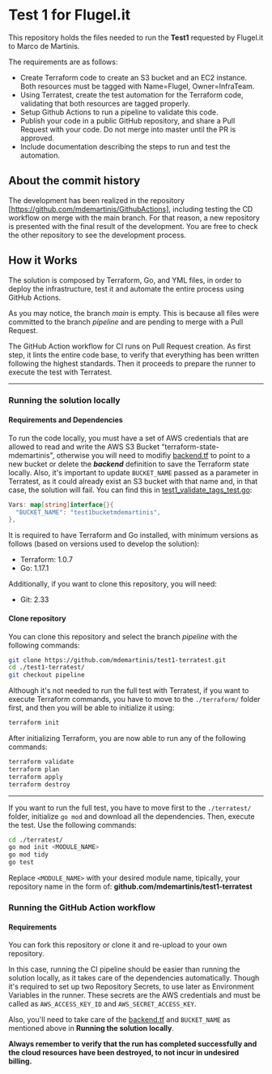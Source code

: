 # Test 1 for Flugel.it

This repository holds the files needed to run the **Test1** requested by Flugel.it to Marco de Martinis.

The requirements are as follows:

- Create Terraform code to create an S3 bucket and an EC2 instance. Both resources must be tagged with Name=Flugel, Owner=InfraTeam.
- Using Terratest, create the test automation for the Terraform code, validating that both resources are tagged properly.
- Setup Github Actions to run a pipeline to validate this code.
- Publish your code in a public GitHub repository, and share a Pull Request with your code. Do not merge into master until the PR is approved.
- Include documentation describing the steps to run and test the automation.

## About the commit history

The development has been realized in the repository [https://github.com/mdemartinis/GithubActions], including testing the CD workflow on merge with the main branch. For that reason, a new repository is presented with the final result of the development.
You are free to check the other repository to see the development process.

## How it Works

The solution is composed by Terraform, Go, and YML files, in order to deploy the infrastructure, test it and automate the entire process using GitHub Actions.

As you may notice, the branch *main* is empty. This is because all files were committed to the branch *pipeline* and are pending to merge with a Pull Request.

The GitHub Action workflow for CI runs on Pull Request creation. As first step, it lints the entire code base, to verify that everything has been written following the highest standards. Then it proceeds to prepare the runner to execute the test with Terratest.

---

### Running the solution locally

#### Requirements and Dependencies

To run the code locally, you must have a set of AWS credentials that are allowed to read and write the AWS S3 Bucket "terraform-state-mdemartinis", otherwise you will need to modifiy [backend.tf] to point to a new bucket or delete the ***backend*** definition to save the Terraform state locally.
Also, it's important to update `BUCKET_NAME` passed as a parameter in Terratest, as it could already exist an S3 bucket with that name and, in that case, the solution will fail. You can find this in [test1_validate_tags_test.go]:
```go
Vars: map[string]interface{}{
  "BUCKET_NAME": "test1bucketmdemartinis",
},
```

It is required to have Terraform and Go installed, with minimum versions as follows (based on versions used to develop the solution):
- Terraform: 1.0.7
- Go: 1.17.1

Additionally, if you want to clone this repository, you will need:
- Git: 2.33

#### Clone repository

You can clone this repository and select the branch *pipeline* with the following commands:
```bash
git clone https://github.com/mdemartinis/test1-terratest.git
cd ./test1-terratest/
git checkout pipeline
```

Although it's not needed to run the full test with Terratest, if you want to execute Terraform commands, you have to move to the `./terraform/` folder first, and then you will be able to initialize it using:
```bash
terraform init
```

After initializing Terraform, you are now able to run any of the following commands:
```bash
terraform validate
terraform plan
terraform apply
terraform destroy
```

---

If you want to run the full test, you have to move first to the `./terratest/` folder, initialize `go mod` and download all the dependencies. Then, execute the test. Use the following commands:
```bash
cd ./terratest/
go mod init <MODULE_NAME>
go mod tidy
go test
```

Replace `<MODULE_NAME>` with your desired module name, tipically, your repository name in the form of: **github.com/mdemartinis/test1-terratest**

### Running the GitHub Action workflow

#### Requirements

You can fork this repository or clone it and re-upload to your own repository.

In this case, running the CI pipeline should be easier than running the solution locally, as it takes care of the dependencies automatically. Though it's required to set up two Repository Secrets, to use later as Environment Variables in the runner. These secrets are the AWS credentials and must be called as `AWS_ACCESS_KEY_ID` and `AWS_SECRET_ACCESS_KEY`.

Also,  you'll need to take care of the [backend.tf] and `BUCKET_NAME` as mentioned above in **Running the solution locally**.


**Always remember to verify that the run has completed successfully and the cloud resources have been destroyed, to not incur in undesired billing.**


[//]: #

   [backend.tf]: <https://github.com/mdemartinis/test1-terratest/blob/pipeline/terraform/backend.tf>
   [test1_validate_tags_test.go]: <https://github.com/mdemartinis/test1-terratest/blob/pipeline/terratest/test1_validate_tags_test.go>
   [https://github.com/mdemartinis/GithubActions]: <https://github.com/mdemartinis/GithubActions>
